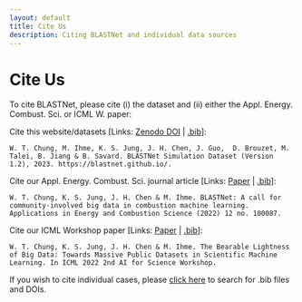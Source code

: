 ```yaml
---
layout: default
title: Cite Us
description: Citing BLASTNet and individual data sources
---
```


# Cite Us

To cite BLASTNet, please cite (i) the dataset and (ii) either the Appl. Energy. Combust. Sci. or ICML W. paper:

Cite this website/datasets [Links: [Zenodo DOI](https://doi.org/10.5281/zenodo.7242864) | [.bib](./assets/bib/blastnet.bib)]:
```
W. T. Chung, M. Ihme, K. S. Jung, J. H. Chen, J. Guo,  D. Brouzet, M. Talei, B. Jiang & B. Savard. BLASTNet Simulation Dataset (Version 1.2), 2023. https://blastnet.github.io/. 
```

Cite our Appl. Energy. Combust. Sci. journal article [Links: [Paper](https://doi.org/10.1016/j.jaecs.2022.100087) | [.bib](./assets/bib/aecs.bib)]:
```
W. T. Chung, K. S. Jung, J. H. Chen & M. Ihme. BLASTNet: A call for community-involved big data in combustion machine learning. Applications in Energy and Combustion Science (2022) 12 no. 100087.
```

Cite our ICML Workshop paper [Links: [Paper](https://openreview.net/forum?id=LxGTZM7L6qn) | [.bib](./assets/bib/icml_w.bib)]:
```
W. T. Chung, K. S. Jung, J. H. Chen & M. Ihme. The Bearable Lightness of Big Data: Towards Massive Public Datasets in Scientific Machine Learning. In ICML 2022 2nd AI for Science Workshop.
```

If you wish to cite individual cases, please [click here](./datasets.html) to search for .bib files and DOIs.


